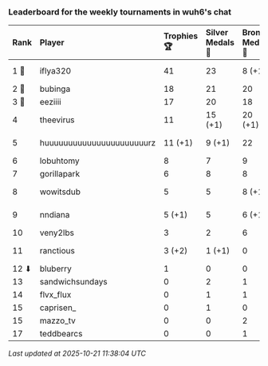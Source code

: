 ### Leaderboard for the weekly tournaments in wuh6's chat

| Rank  | Player                    | Trophies 🏆 | Silver Medals 🥈 | Bronze Medals 🥉 | Points       |
|:------|:--------------------------|:------------|:-----------------|:-----------------|:-------------|
| 1 🥇  | iflya320                  | 41          | 23               | 8 (+1)           | 150.0 (+0.5) |
| 2 🥈  | bubinga                   | 18          | 21               | 20               | 85.0         |
| 3 🥉  | eeziiii                   | 17          | 20               | 18               | 80.0         |
| 4     | theevirus                 | 11          | 15 (+1)          | 20 (+1)          | 58.0 (+1.5)  |
| 5     | huuuuuuuuuuuuuuuuuuuuuurz | 11 (+1)     | 9 (+1)           | 22               | 53.0 (+4.0)  |
| 6     | lobuhtomy                 | 8           | 7                | 9                | 35.5         |
| 7     | gorillapark               | 6           | 8                | 8                | 30.0         |
| 8     | wowitsdub                 | 5           | 5                | 8 (+1)           | 24.0 (+0.5)  |
| 9     | nndiana                   | 5 (+1)      | 5                | 6 (+1)           | 23.0 (+3.5)  |
| 10    | veny2lbs                  | 3           | 2                | 6                | 14.0         |
| 11    | ranctious                 | 3 (+2)      | 1 (+1)           | 0                | 10.0 (+7.0)  |
| 12 ⬇  | bluberry                  | 1           | 0                | 0                | 3.0          |
| 13    | sandwichsundays           | 0           | 2                | 1                | 2.5          |
| 14    | flvx_flux                 | 0           | 1                | 1                | 1.5          |
| 15    | caprisen_                 | 0           | 1                | 0                | 1.0          |
| 15    | mazzo_tv                  | 0           | 0                | 2                | 1.0          |
| 17    | teddbearcs                | 0           | 0                | 1                | 0.5          |

_Last updated at 2025-10-21 11:38:04 UTC_